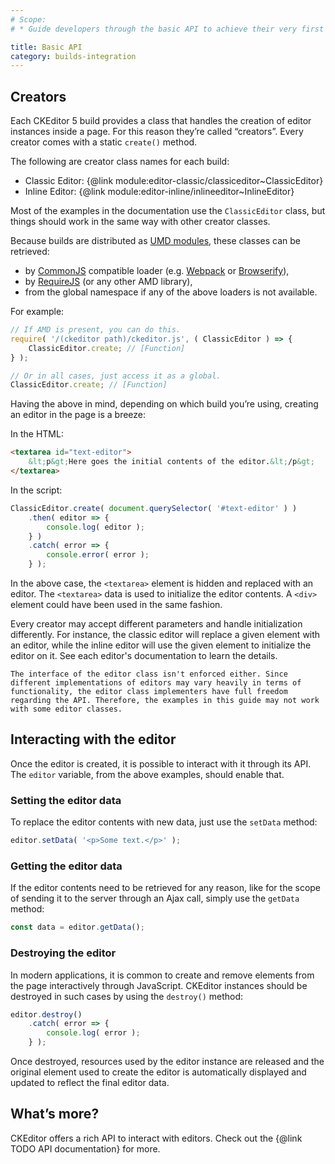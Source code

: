 ```yaml
---
# Scope:
# * Guide developers through the basic API to achieve their very first results with CKEditor.

title: Basic API
category: builds-integration
---
```


## Creators

Each CKEditor 5 build provides a class that handles the creation of editor instances inside a page. For this reason they’re called “creators”. Every creator comes with a static `create()` method.

The following are creator class names for each build:

* Classic Editor: {@link module:editor-classic/classiceditor~ClassicEditor}
* Inline Editor: {@link module:editor-inline/inlineeditor~InlineEditor}

Most of the examples in the documentation use the `ClassicEditor` class, but things should work in the same way with other creator classes.

Because builds are distributed as [UMD modules](https://github.com/umdjs/umd), these classes can be retrieved:

* by [CommonJS](http://wiki.commonjs.org/wiki/CommonJS) compatible loader (e.g. [Webpack](https://webpack.js.org) or [Browserify](http://browserify.org/)),
* by [RequireJS](http://requirejs.org/) (or any other AMD library),
* from the global namespace if any of the above loaders is not available.

For example:

```js
// If AMD is present, you can do this.
require( '/(ckeditor path)/ckeditor.js', ( ClassicEditor ) => {
	ClassicEditor.create; // [Function]
} );

// Or in all cases, just access it as a global.
ClassicEditor.create; // [Function]
```

Having the above in mind, depending on which build you’re using, creating an editor in the page is a breeze:

In the HTML:

```html
<textarea id="text-editor">
	&lt;p&gt;Here goes the initial contents of the editor.&lt;/p&gt;
</textarea>
```

In the script:

```js
ClassicEditor.create( document.querySelector( '#text-editor' ) )
	.then( editor => {
		console.log( editor );
	} )
	.catch( error => {
		console.error( error );
	} );
```

In the above case, the `<textarea>` element is hidden and replaced with an editor. The `<textarea>` data is used to initialize the editor contents. A `<div>` element could have been used in the same fashion.

<side-box info>
	Every creator may accept different parameters and handle initialization differently. For instance, the classic editor will replace a given element with an editor, while the inline editor will use the given element to initialize the editor on it. See each editor's documentation to learn the details.

	The interface of the editor class isn't enforced either. Since different implementations of editors may vary heavily in terms of functionality, the editor class implementers have full freedom regarding the API. Therefore, the examples in this guide may not work with some editor classes.
</side-box>

## Interacting with the editor

Once the editor is created, it is possible to interact with it through its API. The `editor` variable, from the above examples, should enable that.

### Setting the editor data

To replace the editor contents with new data, just use the `setData` method:

```js
editor.setData( '<p>Some text.</p>' );
```

### Getting the editor data

If the editor contents need to be retrieved for any reason, like for the scope of sending it to the server through an Ajax call, simply use the `getData` method:

```js
const data = editor.getData();
```

### Destroying the editor

In modern applications, it is common to create and remove elements from the page interactively through JavaScript. CKEditor instances should be destroyed in such cases by using the `destroy()` method:

```js
editor.destroy()
	.catch( error => {
		console.log( error );
	} );
```

Once destroyed, resources used by the editor instance are released and the original element used to create the editor is automatically displayed and updated to reflect the final editor data.

## What’s more?

CKEditor offers a rich API to interact with editors. Check out the {@link TODO API documentation} for more.
